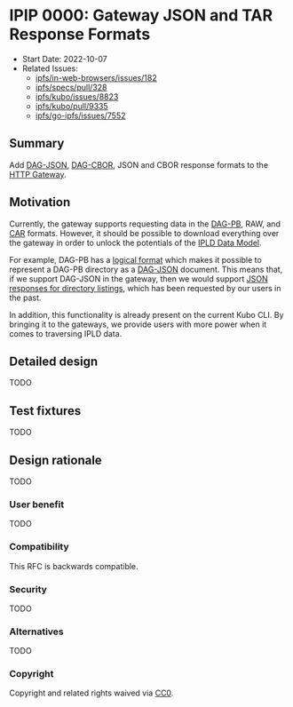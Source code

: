 # IPIP 0000: Gateway JSON and TAR Response Formats

- Start Date: 2022-10-07
- Related Issues:
  - [ipfs/in-web-browsers/issues/182]
  - [ipfs/specs/pull/328]
  - [ipfs/kubo/issues/8823]
  - [ipfs/kubo/pull/9335]
  - [ipfs/go-ipfs/issues/7552]

## Summary

Add [DAG-JSON], [DAG-CBOR], JSON and CBOR response formats to the [HTTP Gateway](../http-gateways/).

## Motivation

Currently, the gateway supports requesting data in the [DAG-PB], RAW, and [CAR]
formats. However, it should be possible to download everything over the gateway
in order to unlock the potentials of the [IPLD Data Model][ipld-data-model].

For example, DAG-PB has a [logical format][dag-pb-format] which makes it possible
to represent a DAG-PB directory as a [DAG-JSON] document. This means that, if we
support DAG-JSON in the gateway, then we would support
[JSON responses for directory listings][ipfs/go-ipfs/issues/7552], which has been
requested by our users in the past.

In addition, this functionality is already present on the current Kubo CLI. By
bringing it to the gateways, we provide users with more power when it comes
to traversing IPLD data.

## Detailed design

TODO

## Test fixtures

TODO

## Design rationale

TODO

### User benefit

TODO

### Compatibility

This RFC is backwards compatible.

### Security

TODO

### Alternatives

TODO

### Copyright

Copyright and related rights waived via [CC0](https://creativecommons.org/publicdomain/zero/1.0/).

[DAG-PB]: https://ipld.io/docs/codecs/known/dag-pb/
[dag-pb-format]: https://ipld.io/specs/codecs/dag-pb/spec/#logical-format
[DAG-JSON]: https://ipld.io/docs/codecs/known/dag-json/
[DAG-CBOR]: https://ipld.io/docs/codecs/known/dag-json/
[CAR]: https://ipld.io/specs/transport/car/
[ipld-data-model]: https://ipld.io/docs/data-model/
[ipfs/in-web-browsers/issues/182]: https://github.com/ipfs/in-web-browsers/issues/182
[ipfs/specs/pull/328]: https://github.com/ipfs/specs/pull/328
[ipfs/kubo/issues/8823]: https://github.com/ipfs/kubo/issues/8823
[ipfs/kubo/pull/9335]: https://github.com/ipfs/kubo/pull/9335
[ipfs/go-ipfs/issues/7552]: https://github.com/ipfs/go-ipfs/issues/7552